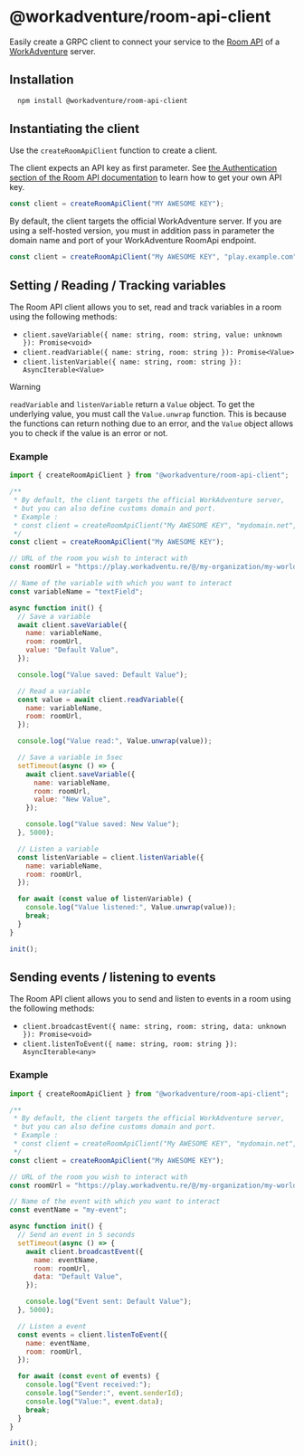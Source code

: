 
# @workadventure/room-api-client

Easily create a GRPC client to connect your service to the [Room API](https://github.com/thecodingmachine/workadventure/blob/master/docs/master/roomAPI.md) of a [WorkAdventure](https://workadventu.re) server.


## Installation

```bash
  npm install @workadventure/room-api-client
```

## Instantiating the client

Use the `createRoomApiClient` function to create a client.

The client expects an API key as first parameter. See [the Authentication section of the Room API documentation](https://docs.workadventu.re/developer/room-api)
to learn how to get your own API key.

```typescript
const client = createRoomApiClient("MY AWESOME KEY");
```

By default, the client targets the official WorkAdventure server. If you are using a self-hosted version, you 
must in addition pass in parameter the domain name and port of your WorkAdventure RoomApi endpoint.

```typescript
const client = createRoomApiClient("My AWESOME KEY", "play.example.com", "5221");
```

## Setting / Reading / Tracking variables

The Room API client allows you to set, read and track variables in a room using the following methods:

- `client.saveVariable({ name: string, room: string, value: unknown }): Promise<void>`
- `client.readVariable({ name: string, room: string }): Promise<Value>`
- `client.listenVariable({ name: string, room: string }): AsyncIterable<Value>`

> [!WARNING]
> `readVariable` and `listenVariable` return a `Value` object. To get the underlying value, you must call the `Value.unwrap` function.
> This is because the functions can return nothing due to an error, and the `Value` object allows you to check if the value is an error or not.


### Example

```javascript
import { createRoomApiClient } from "@workadventure/room-api-client";

/**
 * By default, the client targets the official WorkAdventure server,
 * but you can also define customs domain and port.
 * Example :
 * const client = createRoomApiClient("My AWESOME KEY", "mydomain.net", "5221");
 */
const client = createRoomApiClient("My AWESOME KEY");

// URL of the room you wish to interact with
const roomUrl = "https://play.workadventu.re/@/my-organization/my-world/my-room";

// Name of the variable with which you want to interact
const variableName = "textField";

async function init() {
  // Save a variable
  await client.saveVariable({
    name: variableName,
    room: roomUrl,
    value: "Default Value",
  });

  console.log("Value saved: Default Value");

  // Read a variable
  const value = await client.readVariable({
    name: variableName,
    room: roomUrl,
  });

  console.log("Value read:", Value.unwrap(value));

  // Save a variable in 5sec
  setTimeout(async () => {
    await client.saveVariable({
      name: variableName,
      room: roomUrl,
      value: "New Value",
    });

    console.log("Value saved: New Value");
  }, 5000);

  // Listen a variable
  const listenVariable = client.listenVariable({
    name: variableName,
    room: roomUrl,
  });

  for await (const value of listenVariable) {
    console.log("Value listened:", Value.unwrap(value));
    break;
  }
}

init();
```


## Sending events / listening to events

The Room API client allows you to send and listen to events in a room using the following methods:

- `client.broadcastEvent({ name: string, room: string, data: unknown }): Promise<void>`
- `client.listenToEvent({ name: string, room: string }): AsyncIterable<any>`

### Example

```javascript
import { createRoomApiClient } from "@workadventure/room-api-client";

/**
 * By default, the client targets the official WorkAdventure server,
 * but you can also define customs domain and port.
 * Example :
 * const client = createRoomApiClient("My AWESOME KEY", "mydomain.net", "5221");
 */
const client = createRoomApiClient("My AWESOME KEY");

// URL of the room you wish to interact with
const roomUrl = "https://play.workadventu.re/@/my-organization/my-world/my-room";

// Name of the event with which you want to interact
const eventName = "my-event";

async function init() {
  // Send an event in 5 seconds
  setTimeout(async () => {
    await client.broadcastEvent({
      name: eventName,
      room: roomUrl,
      data: "Default Value",
    });

    console.log("Event sent: Default Value");
  }, 5000);

  // Listen a event
  const events = client.listenToEvent({
    name: eventName,
    room: roomUrl,
  });

  for await (const event of events) {
    console.log("Event received:");
    console.log("Sender:", event.senderId);
    console.log("Value:", event.data);
    break;
  }
}

init();
```

